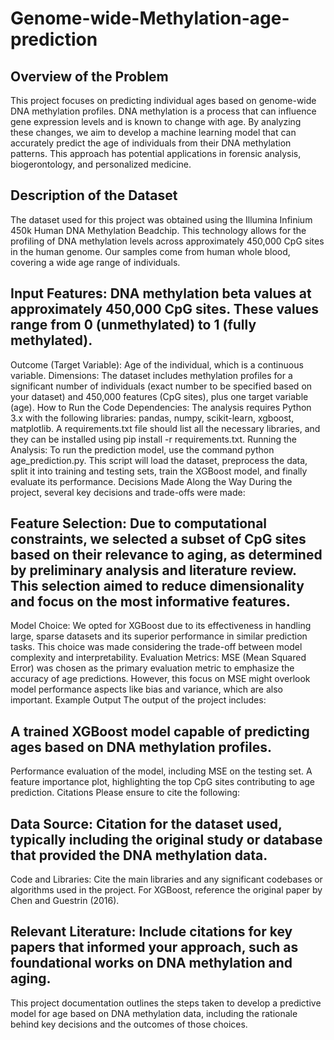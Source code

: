 # Genome-wide-Methylation-age-prediction

## Overview of the Problem
This project focuses on predicting individual ages based on genome-wide DNA methylation profiles. DNA methylation is a process that can influence gene expression levels and is known to change with age. By analyzing these changes, we aim to develop a machine learning model that can accurately predict the age of individuals from their DNA methylation patterns. This approach has potential applications in forensic analysis, biogerontology, and personalized medicine.

## Description of the Dataset
The dataset used for this project was obtained using the Illumina Infinium 450k Human DNA Methylation Beadchip. This technology allows for the profiling of DNA methylation levels across approximately 450,000 CpG sites in the human genome. Our samples come from human whole blood, covering a wide age range of individuals.

## Input Features: DNA methylation beta values at approximately 450,000 CpG sites. These values range from 0 (unmethylated) to 1 (fully methylated).
Outcome (Target Variable): Age of the individual, which is a continuous variable.
Dimensions: The dataset includes methylation profiles for a significant number of individuals (exact number to be specified based on your dataset) and 450,000 features (CpG sites), plus one target variable (age).
How to Run the Code
Dependencies: The analysis requires Python 3.x with the following libraries: pandas, numpy, scikit-learn, xgboost, matplotlib. A requirements.txt file should list all the necessary libraries, and they can be installed using pip install -r requirements.txt.
Running the Analysis: To run the prediction model, use the command python age_prediction.py. This script will load the dataset, preprocess the data, split it into training and testing sets, train the XGBoost model, and finally evaluate its performance.
Decisions Made Along the Way
During the project, several key decisions and trade-offs were made:

## Feature Selection: Due to computational constraints, we selected a subset of CpG sites based on their relevance to aging, as determined by preliminary analysis and literature review. This selection aimed to reduce dimensionality and focus on the most informative features.
Model Choice: We opted for XGBoost due to its effectiveness in handling large, sparse datasets and its superior performance in similar prediction tasks. This choice was made considering the trade-off between model complexity and interpretability.
Evaluation Metrics: MSE (Mean Squared Error) was chosen as the primary evaluation metric to emphasize the accuracy of age predictions. However, this focus on MSE might overlook model performance aspects like bias and variance, which are also important.
Example Output
The output of the project includes:

## A trained XGBoost model capable of predicting ages based on DNA methylation profiles.
Performance evaluation of the model, including MSE on the testing set.
A feature importance plot, highlighting the top CpG sites contributing to age prediction.
Citations
Please ensure to cite the following:

## Data Source: Citation for the dataset used, typically including the original study or database that provided the DNA methylation data.
Code and Libraries: Cite the main libraries and any significant codebases or algorithms used in the project. For XGBoost, reference the original paper by Chen and Guestrin (2016).
## Relevant Literature: Include citations for key papers that informed your approach, such as foundational works on DNA methylation and aging.
This project documentation outlines the steps taken to develop a predictive model for age based on DNA methylation data, including the rationale behind key decisions and the outcomes of those choices.
